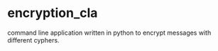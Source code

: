 # encryption_cla
command line application written in python to encrypt messages with different cyphers.
